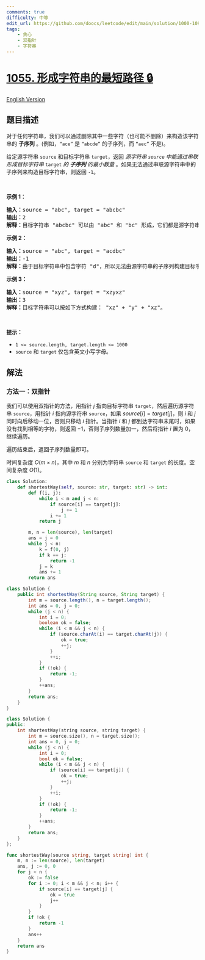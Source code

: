 ```yaml
---
comments: true
difficulty: 中等
edit_url: https://github.com/doocs/leetcode/edit/main/solution/1000-1099/1055.Shortest%20Way%20to%20Form%20String/README.md
tags:
    - 贪心
    - 双指针
    - 字符串
---
```


# [1055. 形成字符串的最短路径 🔒](https://leetcode.cn/problems/shortest-way-to-form-string)

[English Version](/solution/1000-1099/1055.Shortest%20Way%20to%20Form%20String/README_EN.md)

## 题目描述

<!-- 这里写题目描述 -->

<p>对于任何字符串，我们可以通过删除其中一些字符（也可能不删除）来构造该字符串的 <strong>子序列</strong> 。(例如，<code>“ace”</code>&nbsp;是 <code>“abcde”</code> 的子序列，而 <code>“aec”</code> 不是)。</p>

<p>给定源字符串&nbsp;<code>source</code> 和目标字符串&nbsp;<code>target</code>，返回 <em>源字符串&nbsp;<code>source</code>&nbsp;中能通过串联形成目标字符串&nbsp;</em><code>target</code>&nbsp;<em>的 <strong>子序列</strong> 的最小数量&nbsp;</em>。如果无法通过串联源字符串中的子序列来构造目标字符串，则返回&nbsp;<code>-1</code>。</p>

<p>&nbsp;</p>

<p><strong>示例 1：</strong></p>

<pre>
<strong>输入：</strong>source = "abc", target = "abcbc"
<strong>输出：</strong>2
<strong>解释：</strong>目标字符串 "abcbc" 可以由 "abc" 和 "bc" 形成，它们都是源字符串 "abc" 的子序列。
</pre>

<p><strong>示例 2：</strong></p>

<pre>
<strong>输入：</strong>source = "abc", target = "acdbc"
<strong>输出：</strong>-1
<strong>解释：</strong>由于目标字符串中包含字符 "d"，所以无法由源字符串的子序列构建目标字符串。
</pre>

<p><strong>示例 3：</strong></p>

<pre>
<strong>输入：</strong>source = "xyz", target = "xzyxz"
<strong>输出：</strong>3
<strong>解释：</strong>目标字符串可以按如下方式构建： "xz" + "y" + "xz"。
</pre>

<p>&nbsp;</p>

<p><strong>提示：</strong></p>

<ul>
	<li><code>1 &lt;= source.length, target.length &lt;= 1000</code></li>
	<li><code>source</code> 和&nbsp;<code>target</code>&nbsp;仅包含英文小写字母。</li>
</ul>

## 解法

### 方法一：双指针

我们可以使用双指针的方法，用指针 $j$ 指向目标字符串 `target`，然后遍历源字符串 `source`，用指针 $i$ 指向源字符串 `source`，如果 $source[i] = target[j]$，则 $i$ 和 $j$ 同时向后移动一位，否则只移动 $i$ 指针。当指针 $i$ 和 $j$ 都到达字符串末尾时，如果没有找到相等的字符，则返回 $-1$，否则子序列数量加一，然后将指针 $i$ 置为 $0$，继续遍历。

遍历结束后，返回子序列数量即可。

时间复杂度 $O(m \times n)$，其中 $m$ 和 $n$ 分别为字符串 `source` 和 `target` 的长度。空间复杂度 $O(1)$。

<!-- tabs:start -->

```python
class Solution:
    def shortestWay(self, source: str, target: str) -> int:
        def f(i, j):
            while i < m and j < n:
                if source[i] == target[j]:
                    j += 1
                i += 1
            return j

        m, n = len(source), len(target)
        ans = j = 0
        while j < n:
            k = f(0, j)
            if k == j:
                return -1
            j = k
            ans += 1
        return ans
```

```java
class Solution {
    public int shortestWay(String source, String target) {
        int m = source.length(), n = target.length();
        int ans = 0, j = 0;
        while (j < n) {
            int i = 0;
            boolean ok = false;
            while (i < m && j < n) {
                if (source.charAt(i) == target.charAt(j)) {
                    ok = true;
                    ++j;
                }
                ++i;
            }
            if (!ok) {
                return -1;
            }
            ++ans;
        }
        return ans;
    }
}
```

```cpp
class Solution {
public:
    int shortestWay(string source, string target) {
        int m = source.size(), n = target.size();
        int ans = 0, j = 0;
        while (j < n) {
            int i = 0;
            bool ok = false;
            while (i < m && j < n) {
                if (source[i] == target[j]) {
                    ok = true;
                    ++j;
                }
                ++i;
            }
            if (!ok) {
                return -1;
            }
            ++ans;
        }
        return ans;
    }
};
```

```go
func shortestWay(source string, target string) int {
	m, n := len(source), len(target)
	ans, j := 0, 0
	for j < n {
		ok := false
		for i := 0; i < m && j < n; i++ {
			if source[i] == target[j] {
				ok = true
				j++
			}
		}
		if !ok {
			return -1
		}
		ans++
	}
	return ans
}
```

<!-- tabs:end -->

<!-- end -->

